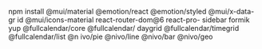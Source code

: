 npm install @mui/material @emotion/react @emotion/styled @mui/x-data-gr
id @mui/icons-material react-router-dom@6 react-pro-
sidebar formik yup @fullcalendar/core @fullcalendar/
daygrid @fullcalendar/timegrid @fullcalendar/list @n
ivo/pie @nivo/line @nivo/bar @nivo/geo